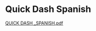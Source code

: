 # Quick Dash Spanish

[QUICK DASH _SPANISH.pdf](Quick%20Dash%20Spanish%2078cd79d061a24c47b62d0187d6bddb93/QUICK_DASH__SPANISH.pdf)